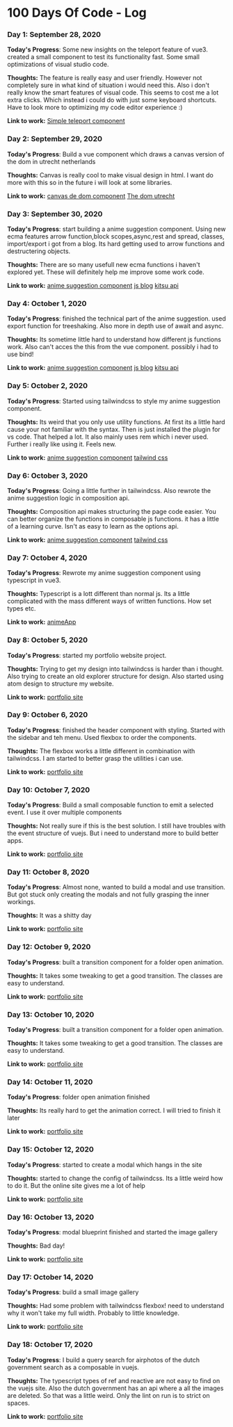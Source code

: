 # 100 Days Of Code - Log

### Day 1: September 28, 2020

**Today's Progress**: Some new insights on the teleport feature of vue3. created a small component to test its functionality fast. Some small optimizations of visual studio code.

**Thoughts:** The feature is really easy and user friendly. However not completely sure in what kind of situation i would need this. Also i don't really know the smart features of visual code. This seems to cost me a lot extra clicks. Which instead i could do with just some keyboard shortcuts. Have to look more to optimizing my code editor experience :)

**Link to work:** [Simple teleport component](https://github.com/Ralphvanderneut/100dayscodeprojects/blob/master/codeweekprojects/src/components/TeleportMe.vue)

### Day 2: September 29, 2020

**Today's Progress**: Build a vue component which draws a canvas version of the dom in utrecht netherlands

**Thoughts:** Canvas is really cool to make visual design in html. I want do more with this so in the future i will look at some libraries.

**Link to work:** [canvas de dom component](https://github.com/Ralphvanderneut/100dayscodeprojects/blob/master/codeweekprojects/src/components/DeDom.vue)
[The dom utrecht](https://www.google.com/search?q=dom+utrecht&client=firefox-b-d&source=lnms&tbm=isch&sa=X&ved=2ahUKEwj2qtPngY_sAhWJGewKHUuFDGkQ_AUoAXoECBIQAw&biw=1920&bih=938#imgrc=qu7Lplg8cuBKlM)

### Day 3: September 30, 2020

**Today's Progress**: start building a anime suggestion component. Using new ecma features arrow function,block scopes,async,rest and spread, classes, import/export i got from a blog. Its hard getting used to arrow functions and destructering objects.

**Thoughts:** There are so many usefull new ecma functions i haven't explored yet. These will definitely help me improve some work code.

**Link to work:** [anime suggestion component](https://github.com/Ralphvanderneut/100dayscodeprojects/blob/master/codeweekprojects/src/components/AnimeSuggestion.vue)
[js blog](https://manifold.co/blog/10-popular-modern-javascript-features-for-front-end-devs)
[kitsu api](https://kitsu.docs.apiary.io)

### Day 4: October 1, 2020

**Today's Progress**: finished the technical part of the anime suggestion. used export function for treeshaking. Also more in depth use of await and async.

**Thoughts:** Its sometime little hard to understand how different js functions work. Also can't acces the this from the vue component. possibly i had to use bind!

**Link to work:** [anime suggestion component](https://github.com/Ralphvanderneut/100dayscodeprojects/blob/master/codeweekprojects/src/components/AnimeSuggestion.vue)
[js blog](https://manifold.co/blog/10-popular-modern-javascript-features-for-front-end-devs)
[kitsu api](https://kitsu.docs.apiary.io)

### Day 5: October 2, 2020

**Today's Progress**: Started using tailwindcss to style my anime suggestion component.

**Thoughts:** Its weird that you only use utility functions. At first its a little hard cause your not familiar with the syntax. Then is just installed the plugin for vs code. That helped a lot. It also mainly uses rem which i never used. Further i really like using it. Feels new.

**Link to work:** [anime suggestion component](https://github.com/Ralphvanderneut/100dayscodeprojects/blob/master/codeweekprojects/src/components/AnimeSuggestion.vue)
[tailwind css](https://tailwindcss.com/docs/installation)

### Day 6: October 3, 2020

**Today's Progress**: Going a little further in tailwindcss. Also rewrote the anime suggestion logic in composition api.

**Thoughts:** Composition api makes structuring the page code easier. You can better organize the functions in composable js functions. it has a little of a learning curve. Isn't as easy to learn as the options api.

**Link to work:** [anime suggestion component](https://github.com/Ralphvanderneut/100dayscodeprojects/blob/master/codeweekprojects/src/components/AnimeSuggestion.vue)
[tailwind css](https://tailwindcss.com/docs/installation)

### Day 7: October 4, 2020

**Today's Progress**: Rewrote my anime suggestion component using typescript in vue3.

**Thoughts:** Typescript is a lott different than normal js. Its a little complicated with the mass different ways of written functions. How set types etc.

**Link to work:** [animeApp](https://github.com/Ralphvanderneut/100dayscodeprojects/tree/master/animeapp/src)

### Day 8: October 5, 2020

**Today's Progress**: started my portfolio website project.

**Thoughts:** Trying to get my design into tailwindcss is harder than i thought. Also trying to create an old explorer structure for design. Also started using atom design to structure my website.

**Link to work:** [portfolio site](https://github.com/Ralphvanderneut/100dayscodeprojects/tree/master/ralph-portfolio)

### Day 9: October 6, 2020

**Today's Progress**: finished the header component with styling. Started with the sidebar and teh menu. Used flexbox to order the components.

**Thoughts:** The flexbox works a little different in combination with tailwindcss. I am started to better grasp the utilities i can use.

**Link to work:** [portfolio site](https://github.com/Ralphvanderneut/100dayscodeprojects/tree/master/ralph-portfolio)

### Day 10: October 7, 2020

**Today's Progress**: Build a small composable function to emit a selected event. I use it over multiple components

**Thoughts:** Not really sure if this is the best solution. I still have troubles with the event structure of vuejs. But i need to understand more to build better apps.

**Link to work:** [portfolio site](https://github.com/Ralphvanderneut/100dayscodeprojects/tree/master/ralph-portfolio)

### Day 11: October 8, 2020

**Today's Progress**: Almost none, wanted to build a modal and use transition. But got stuck only creating the modals and not fully grasping the inner workings.

**Thoughts:** It was a shitty day

**Link to work:** [portfolio site](https://github.com/Ralphvanderneut/100dayscodeprojects/tree/master/ralph-portfolio)

### Day 12: October 9, 2020

**Today's Progress**: built a transition component for a folder open animation.

**Thoughts:** It takes some tweaking to get a good transition. The classes are easy to understand.

**Link to work:** [portfolio site](https://github.com/Ralphvanderneut/100dayscodeprojects/tree/master/ralph-portfolio)

### Day 13: October 10, 2020

**Today's Progress**: built a transition component for a folder open animation.

**Thoughts:** It takes some tweaking to get a good transition. The classes are easy to understand.

**Link to work:** [portfolio site](https://github.com/Ralphvanderneut/100dayscodeprojects/tree/master/ralph-portfolio)

### Day 14: October 11, 2020

**Today's Progress**: folder open animation finished

**Thoughts:** Its really hard to get the animation correct. I will tried to finish it later

**Link to work:** [portfolio site](https://github.com/Ralphvanderneut/100dayscodeprojects/tree/master/ralph-portfolio)

### Day 15: October 12, 2020

**Today's Progress**: started to create a modal which hangs in the site

**Thoughts:** started to change the config of tailwindcss. Its a little weird how to do it.
But the online site gives me a lot of help

**Link to work:** [portfolio site](https://github.com/Ralphvanderneut/100dayscodeprojects/tree/master/ralph-portfolio)

### Day 16: October 13, 2020

**Today's Progress**: modal blueprint finished and started the image gallery

**Thoughts:** Bad day!

**Link to work:** [portfolio site](https://github.com/Ralphvanderneut/100dayscodeprojects/tree/master/ralph-portfolio)

### Day 17: October 14, 2020

**Today's Progress**: build a small image gallery

**Thoughts:** Had some problem with tailwindcss flexbox! need to understand why it won't take my full width. Probably to little knowledge.

**Link to work:** [portfolio site](https://github.com/Ralphvanderneut/100dayscodeprojects/tree/master/ralph-portfolio)

### Day 18: October 17, 2020

**Today's Progress**: I build a query search for airphotos of the dutch government search as a composable in vuejs.

**Thoughts:** The typescript types of ref and reactive are not easy to find on the vuejs site. Also the dutch government has an api where a all the images are deleted. So that was a little weird. Only the lint on run is to strict on spaces.


**Link to work:** [portfolio site](https://github.com/Ralphvanderneut/100dayscodeprojects/tree/master/ralph-portfolio)